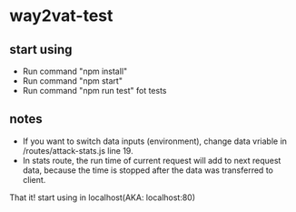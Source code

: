 # way2vat-test
## start using
- Run command "npm install"
- Run command "npm start"
- Run command "npm run test" fot tests

## notes
- If you want to switch data inputs (environment), change data vriable in /routes/attack-stats.js line 19.
- In stats route, the run time of current request will add to next request data, because the time is stopped after the data was transferred to client.



That it! start using in localhost(AKA: localhost:80)
